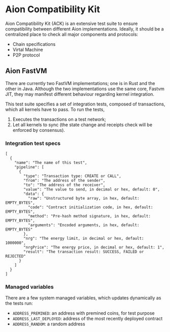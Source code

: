 # Aion Compatibility Kit

Aion Compatibility Kit (ACK) is an extensive test suite to ensure compatibility between different Aion implementations. Ideally, it should be a centralized place to check all major components and protocols:
- Chain specifications
- Virtal Machine
- P2P protocol

## Aion FastVM

There are currently two FastVM implementations; one is in Rust and the other in Java. Although the two implementations use the same core, Fastvm JIT, they may manifest different behaviour regarding kernel integration.

This test suite specifies a set of integration tests, composed of transactions, which all kernels have to pass. To run the tests,
1. Executes the transactions on a test network;
1. Let all kernels to sync (the state change and receipts check will be enforced by consensus).

### Integration test specs
```
[
  {
    "name": "The name of this test",
    "pipeline": [
      {
        "type": "Transaction type: CREATE or CALL",
        "from": "The address of the sender",
        "to": "The address of the receiver",
        "value": "The value to send, in decimal or hex, default: 0",
        "data": {
          "raw": "Unstructured byte array, in hex, default: EMPTY_BYTES",
          "code": "Contract initialization code, in hex, default: EMPTY_BYTES",
          "method": "Pre-hash method signature, in hex, default: EMPTY_BYTES",
          "arguments": "Encoded arguments, in hex, default: EMPTY_BYTES"
        },
        "nrg": "The energy limit, in decimal or hex, default: 1000000",
        "nrgPrice": "The energy price, in decimal or hex, default: 1",
        "result": "The transaction result: SUCCESS, FAILED or REJECTED"
      }
    ]
  }
]
```

### Managed variables

There are a few system managed variables, which updates dynamically as the tests run:

- `ADDRESS_PREMINED`: an address with premined coins, for test purpose
- `ADDRESS_LAST_DEPLOYED`: address of the most recently deployed contract
- `ADDRESS_RANDOM`: a random address
